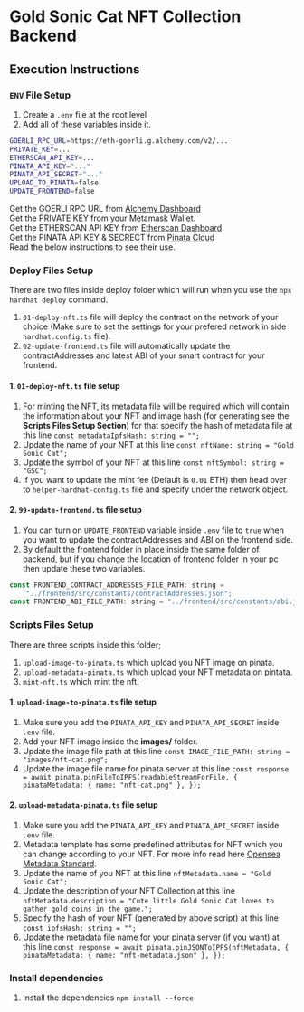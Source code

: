 # Gold Sonic Cat NFT Collection Backend

## Execution Instructions

### `ENV` File Setup

1. Create a `.env` file at the root level
2. Add all of these variables inside it.

```bash
GOERLI_RPC_URL=https://eth-goerli.g.alchemy.com/v2/...
PRIVATE_KEY=...
ETHERSCAN_API_KEY=...
PINATA_API_KEY="..."
PINATA_API_SECRET="..."
UPLOAD_TO_PINATA=false
UPDATE_FRONTEND=false
```

Get the GOERLI RPC URL from [Alchemy Dashboard](https://www.alchemy.com/)  
Get the PRIVATE KEY from your Metamask Wallet.  
Get the ETHERSCAN API KEY from [Etherscan Dashboard](https://etherscan.io/)  
Get the PINATA API KEY & SECRECT from [Pinata Cloud](https://www.pinata.cloud/)  
Read the below instructions to see their use.  

### Deploy Files Setup

There are two files inside deploy folder which will run when you use the `npx hardhat deploy` command.

1. `01-deploy-nft.ts` file will deploy the contract on the network of your choice (Make sure to set the settings for your prefered network in side `hardhat.config.ts` file).
2. `02-update-frontend.ts` file will automatically update the contractAddresses and latest ABI of your smart contract for your frontend.

#### 1. `01-deploy-nft.ts` file setup

1. For minting the NFT, its metadata file will be required which will contain the information about your NFT and image hash (for generating see the **Scripts Files Setup Section**) for that specify the hash of metadata file at this line `const metadataIpfsHash: string = "";`
2. Update the name of your NFT at this line `const nftName: string = "Gold Sonic Cat";`
3. Update the symbol of your NFT at this line `const nftSymbol: string = "GSC";`
4. If you want to update the mint fee (Default is `0.01` ETH) then head over to `helper-hardhat-config.ts` file and specify under the network object.

#### 2. `99-update-frontend.ts` file setup

1. You can turn on `UPDATE_FRONTEND` variable inside `.env` file to `true` when you want to update the contractAddresses and ABI on the frontend side.
2. By default the frontend folder in place inside the same folder of backend, but if you change the location of frontend folder in your pc then update these two variables.

```js
const FRONTEND_CONTRACT_ADDRESSES_FILE_PATH: string =
    "../frontend/src/constants/contractAddresses.json";
const FRONTEND_ABI_FILE_PATH: string = "../frontend/src/constants/abi.json";
```

### Scripts Files Setup

There are three scripts inside this folder;

1. `upload-image-to-pinata.ts` which upload you NFT image on pinata.
2. `upload-metadata-pinata.ts` which upload your NFT metadata on pintata.
3. `mint-nft.ts` which mint the nft.

#### 1. `upload-image-to-pinata.ts` file setup

1. Make sure you add the `PINATA_API_KEY` and `PINATA_API_SECRET` inside `.env` file.
2. Add your NFT image inside the **images/** folder.
3. Update the image file path at this line `const IMAGE_FILE_PATH: string = "images/nft-cat.png";`
4. Update the image file name for pinata server at this line `const response = await pinata.pinFileToIPFS(readableStreamForFile, {
            pinataMetadata: { name: "nft-cat.png" },
        });`

#### 2. `upload-metadata-pinata.ts` file setup

1. Make sure you add the `PINATA_API_KEY` and `PINATA_API_SECRET` inside `.env` file.
2. Metadata template has some predefined attributes for NFT which you can change according to your NFT. For more info read here [Opensea Metadata Standard](https://docs.opensea.io/docs/metadata-standards).
3. Update the name of you NFT at this line `nftMetadata.name = "Gold Sonic Cat";`
4. Update the description of your NFT Collection at this line `nftMetadata.description =
        "Cute little Gold Sonic Cat loves to gather gold coins in the game.";`
5. Specify the hash of your NFT (generated by above script) at this line `const ipfsHash: string = "";`
6. Update the metadata file name for your pinata server (if you want) at this line `const response = await pinata.pinJSONToIPFS(nftMetadata, {
            pinataMetadata: { name: "nft-metadata.json" },
        });`

### Install dependencies

1. Install the dependencies `npm install --force`